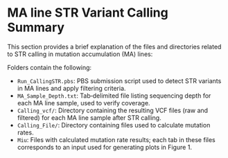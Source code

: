 #  MA line STR Variant Calling Summary

This section provides a brief explanation of the files and directories related to STR calling in mutation accumulation (MA) lines:

Folders contain the following:

- `Run_CallingSTR.pbs`:
   PBS submission script used to detect STR variants in MA lines and apply filtering criteria.
- `MA_Sample_Depth.txt`:
   Tab‑delimited file listing sequencing depth for each MA line sample, used to verify coverage.
- `Calling_vcf/`:
   Directory containing the resulting VCF files (raw and filtered) for each MA line sample after STR calling.
- `Calling_File/`:
   Directory containing files used to calculate mutation rates.
- `Miu`:
   Files with calculated mutation rate results; each tab in these files corresponds to an input used for generating plots in Figure 1.

